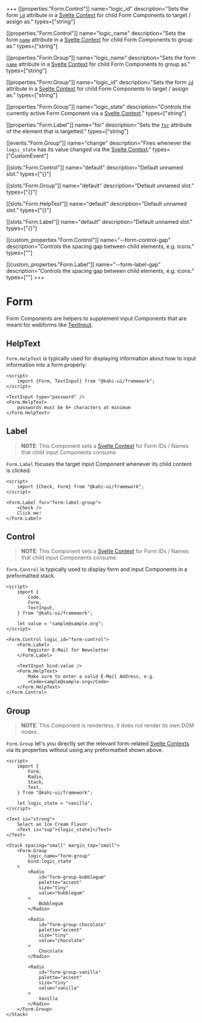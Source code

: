+++
[[properties."Form.Control"]]
name="logic_id"
description="Sets the form [`id`](https://developer.mozilla.org/en-US/docs/Web/HTML/Element/input#attr-id) attribute in a [Svelte Context](https://svelte.dev/docs#setContext) for child Form Components to target / assign as."
types=["string"]

[[properties."Form.Control"]]
name="logic_name"
description="Sets the form [`name`](https://developer.mozilla.org/en-US/docs/Web/HTML/Element/input#attr-name) attribute in a [Svelte Context](https://svelte.dev/docs#setContext) for child Form Components to group as."
types=["string"]

[[properties."Form.Group"]]
name="logic_name"
description="Sets the form [`name`](https://developer.mozilla.org/en-US/docs/Web/HTML/Element/input#attr-name) attribute in a [Svelte Context](https://svelte.dev/docs#setContext) for child Form Components to group as."
types=["string"]

[[properties."Form.Group"]]
name="logic_id"
description="Sets the form [`id`](https://developer.mozilla.org/en-US/docs/Web/HTML/Element/input#attr-id) attribute in a [Svelte Context](https://svelte.dev/docs#setContext) for child Form Components to target / assign as."
types=["string"]

[[properties."Form.Group"]]
name="logic_state"
description="Controls the currently active Form Component via a [Svelte Context](https://svelte.dev/docs#setContext)."
types=["string"]

[[properties."Form.Label"]]
name="for"
description="Sets the [`for`](https://developer.mozilla.org/en-US/docs/Web/HTML/Element/label#attr-for) attribute of the element that is targetted."
types=["string"]

[[events."Form.Group"]]
name="change"
description="Fires whenever the `logic_state` has its value changed via the [Svelte Context](https://svelte.dev/docs#setContext)."
types=["CustomEvent<void>"]

[[slots."Form.Control"]]
name="default"
description="Default unnamed slot."
types=["{}"]

[[slots."Form.Group"]]
name="default"
description="Default unnamed slot."
types=["{}"]

[[slots."Form.HelpText"]]
name="default"
description="Default unnamed slot."
types=["{}"]

[[slots."Form.Label"]]
name="default"
description="Default unnamed slot."
types=["{}"]

[[custom_properties."Form.Control"]]
name="--form-control-gap"
description="Controls the spacing gap between child elements, e.g. icons."
types=["<length>"]

[[custom_properties."Form.Label"]]
name="--form-label-gap"
description="Controls the spacing gap between child elements, e.g. icons."
types=["<length>"]
+++

# Form

Form Components are helpers to supplement input Components that are meant for webforms like [TextInput](./textinput.md).

## HelpText

`Form.HelpText` is typically used for displaying information about how to input information into a form properly.

```svelte {title="Form HelpText" mode="repl"}
<script>
    import {Form, TextInput} from "@kahi-ui/framework";
</script>

<TextInput type="password" />
<Form.HelpText>
    passwords must be 8+ characters at minimum
</Form.HelpText>
```

## Label

> **NOTE**: This Component sets a [Svelte Context](https://svelte.dev/docs#setContext) for Form IDs / Names that child input Components consume.

`Form.Label` focuses the target input Component whenever its child content is clicked.

```svelte {title="Form Label" mode="repl"}
<script>
    import {Check, Form} from "@kahi-ui/framework";
</script>

<Form.Label for="form-label-group">
    <Check />
    Click me!
</Form.Label>
```

## Control

> **NOTE**: This Component sets a [Svelte Context](https://svelte.dev/docs#setContext) for Form IDs / Names that child input Components consume.

`Form.Control` is typically used to display form and input Components in a preformatted stack.

```svelte {title="Form Control" mode="repl"}
<script>
    import {
        Code,
        Form,
        TextInput,
    } from "@kahi-ui/framework";

    let value = "sample@sample.org";
</script>

<Form.Control logic_id="form-control">
    <Form.Label>
        Register E-Mail for Newsletter
    </Form.Label>

    <TextInput bind:value />
    <Form.HelpText>
        Make sure to enter a valid E-Mail Address, e.g.
        <Code>sample@sample.org</Code>
    </Form.HelpText>
</Form.Control>
```

## Group

> **NOTE**: This Component is renderless, it does not render its own DOM nodes.

`Form.Group` let's you directly set the relevant form-related [Svelte Contexts](https://svelte.dev/docs#setContext) via its properties without using any preformatted shown above.

```svelte {title="Form Group" mode="repl"}
<script>
    import {
        Form,
        Radio,
        Stack,
        Text,
    } from "@kahi-ui/framework";

    let logic_state = "vanilla";
</script>

<Text is="strong">
    Select an Ice Cream Flavor
    <Text is="sup">{logic_state}</Text>
</Text>

<Stack spacing="small" margin_top="small">
    <Form.Group
        logic_name="form-group"
        bind:logic_state
    >
        <Radio
            id="form-group-bubblegum"
            palette="accent"
            size="tiny"
            value="bubblegum"
        >
            Bubblegum
        </Radio>

        <Radio
            id="form-group-chocolate"
            palette="accent"
            size="tiny"
            value="chocolate"
        >
            Chocolate
        </Radio>

        <Radio
            id="form-group-vanilla"
            palette="accent"
            size="tiny"
            value="vanilla"
        >
            Vanilla
        </Radio>
    </Form.Group>
</Stack>
```
